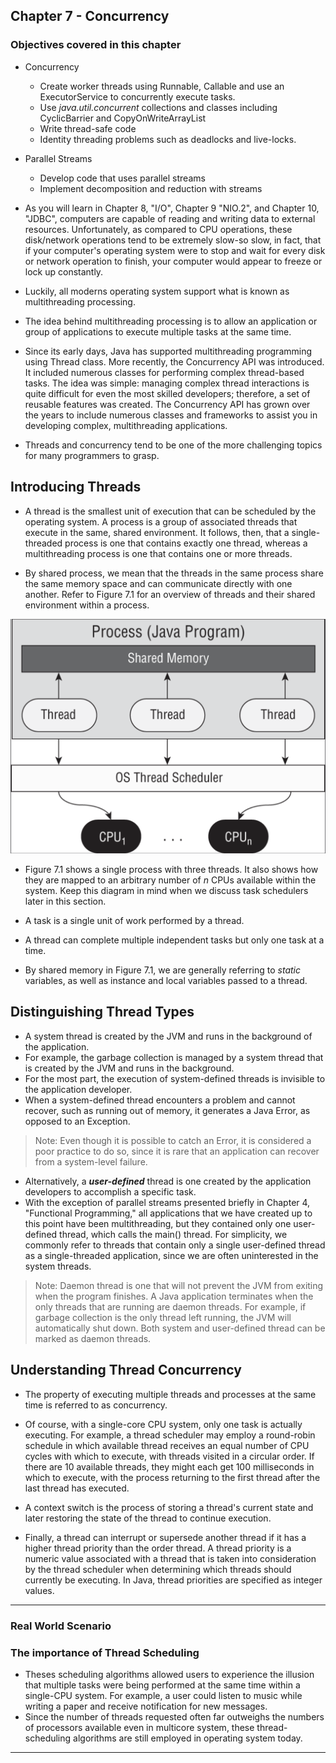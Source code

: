 ## Chapter 7 - Concurrency
### Objectives covered in this chapter

- Concurrency
  - Create worker threads using Runnable, Callable and use an ExecutorService to concurrently execute tasks.
  - Use *java.util.concurrent* collections and classes including CyclicBarrier and CopyOnWriteArrayList
  - Write thread-safe code
  - Identity threading problems such as deadlocks and live-locks.
- Parallel Streams
  - Develop code that uses parallel streams
  - Implement decomposition and reduction with streams


- As you will learn in Chapter 8, "I/O", Chapter 9 "NIO.2", and Chapter 10, "JDBC", computers are capable of reading
  and writing data to external resources. Unfortunately, as compared to CPU operations, these disk/network operations 
  tend to be extremely slow-so slow, in fact, that if your computer's operating system were to stop and wait for every
  disk or network operation to finish, your computer would appear to freeze or lock up constantly.

- Luckily, all moderns operating system support what is known as multithreading processing. 
- The idea behind multithreading processing is to allow an application or group of applications to execute multiple 
  tasks at the same time.

- Since its early days, Java has supported multithreading programming using Thread class. More recently, the Concurrency API
was introduced. It included numerous classes for performing complex thread-based tasks. The idea was simple: managing 
complex thread interactions is quite difficult for even the most skilled developers; therefore, a set of reusable 
features was created. The Concurrency API has grown over the years to include numerous classes and frameworks to assist
you in developing complex, multithreading applications.

- Threads and concurrency tend to be one of the more challenging topics for many programmers to grasp.

## Introducing Threads

- A thread is the smallest unit of execution that can be scheduled by the operating system. A process is a group of 
  associated threads that execute in the same, shared environment. It follows, then, that a single-threaded process is 
  one that contains exactly one thread, whereas a multithreading process is one that contains one or more threads.

- By shared process, we mean that the threads in the same process share the same memory space and can communicate directly
  with one another. Refer to Figure 7.1 for an overview of threads and their shared environment within a process.

![alt text](https://github.com/marodrigues20/java-certifications/blob/main/ocp-java-11-programmer-2/src/main/java/chapter_7/images/Figure_7_1.png?raw=true)


- Figure 7.1 shows a single process with three threads. It also shows how they are mapped to an arbitrary number of *n* 
  CPUs available within the system. Keep this diagram in mind when we discuss task schedulers later in this section.

- A task is a single unit of work performed by a thread.
- A thread can complete multiple independent tasks but only one task at a time.
- By shared memory in Figure 7.1, we are generally referring to *static* variables, as well as instance and local 
  variables passed to a thread.

## Distinguishing Thread Types

- A system thread is created by the JVM and runs in the background of the application. 
- For example, the garbage collection is managed by a system thread that is created by the JVM and runs 
  in the background. 
- For the most part, the execution of system-defined threads is invisible to the application developer. 
- When a system-defined thread encounters a problem and cannot recover, such as running out of memory, 
  it generates a Java Error, as opposed to an Exception.

> Note: Even though it is possible to catch an Error, it is considered a poor practice to do so, since it is rare that 
> an application can recover from a system-level failure.

- Alternatively, a ***user-defined*** thread is one created by the application developers to accomplish a specific task. 
- With the exception of parallel streams presented briefly in Chapter 4, "Functional Programming," all applications 
  that we have created up to this point have been multithreading, but they contained only one user-defined thread, 
  which calls the main() thread. For simplicity, we commonly refer to threads that contain only a single user-defined 
  thread as a single-threaded application, since we are often uninterested in the system threads.

> Note: Daemon thread is one that will not prevent the JVM from exiting when the program finishes.
> A Java application terminates when the only threads that are running  are daemon threads.
> For example, if garbage collection is the only thread left running, the JVM will automatically shut down.
> Both system and user-defined thread can be marked as daemon threads.


## Understanding Thread Concurrency

- The property of executing multiple threads and processes at the same time is referred to as concurrency. 
- Of course, with a single-core CPU system, only one task is actually executing. For example, a thread scheduler may 
  employ a round-robin schedule in which available thread receives an equal number of CPU cycles with which to execute, 
  with threads visited in a circular order. If there are 10 available threads, they might each get 100 milliseconds in 
  which to execute, with the process returning to the first thread after the last thread has executed.

- A context switch is the process of storing a thread's current state and later restoring the state of the thread to 
continue execution.

- Finally, a thread can interrupt or supersede another thread if it has a higher thread priority than the order thread.
A thread priority is a numeric value associated with a thread that is taken into consideration by the thread scheduler
when determining which threads should currently be executing. In Java, thread priorities are specified as integer values.

---
### Real World Scenario ###
### The importance of Thread Scheduling ###

- Theses scheduling algorithms allowed users to experience the illusion that multiple tasks were being performed at the 
  same time within a single-CPU system. For example, a user could listen to music while writing a paper and receive 
  notification for new messages. 
- Since the number of threads requested often far outweighs the numbers of processors available even in multicore system,
  these thread-scheduling algorithms are still employed in operating system today.
---


